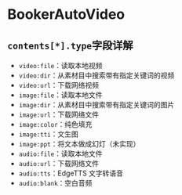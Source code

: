 # BookerAutoVideo


## `contents[*].type`字段详解

+   `video:file`：读取本地视频
+   `video:dir`：从素材目中搜索带有指定关键词的视频
+   `video:url`：下载网络视频
+   `image:file`：读取本地文件
+   `image:dir`：从素材目中搜索带有指定关键词的图片
+   `image:url`：下载网络文件
+   `image:color`：纯色填充
+   `image:tti`：文生图
+   `image:ppt`：将文本做成幻灯（未实现）
+   `audio:file`：读取本地文件
+   `audio:url`：下载网络文件
+   `audio:tts`：EdgeTTS 文字转语音
+   `audio:blank`：空白音频
